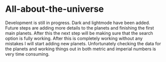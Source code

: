 # All-about-the-universe

Development is still in progress. Dark and lightmode have been added. 
Future steps are adding more details to the planets and finishing the first main planets. After this the next step will be making sure that the search
option is fully working. After this is completely working without any mistakes I will start adding new planets. Unfortunately checking the data for the
planets and working things out in both metric and imperial numbers is very time consuming.

